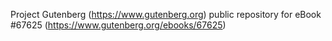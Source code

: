 Project Gutenberg (https://www.gutenberg.org) public repository for
eBook #67625 (https://www.gutenberg.org/ebooks/67625)
